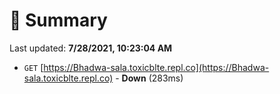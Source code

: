 # 📖 Summary
Last updated: **7/28/2021, 10:23:04 AM**

- `GET` [https://Bhadwa-sala.toxicblte.repl.co](https://Bhadwa-sala.toxicblte.repl.co) - **Down** (283ms)
